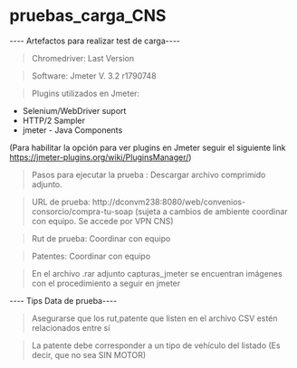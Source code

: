 # pruebas_carga_CNS
 ---- Artefactos para realizar test de carga----
 
 > Chromedriver: Last Version 
 
 > Software: Jmeter V. 3.2 r1790748
 
 > Plugins utilizados en Jmeter: 
 
 
 
   - Selenium/WebDriver suport
   - HTTP/2 Sampler
   - jmeter - Java Components
   
   (Para habilitar la opción para ver plugins en Jmeter seguir el siguiente link https://jmeter-plugins.org/wiki/PluginsManager/)
 
 > Pasos para ejecutar la prueba : Descargar archivo comprimido adjunto.
 
 > URL de prueba: http://dconvm238:8080/web/convenios-consorcio/compra-tu-soap (sujeta a cambios de ambiente coordinar con equipo. Se accede por VPN CNS)
 
 > Rut de prueba: Coordinar con equipo
 
 > Patentes: Coordinar con equipo
 
 > En el archivo .rar adjunto capturas_jmeter se encuentran imágenes con el procedimiento a seguir en jmeter
 
 
 ---- Tips Data de prueba----
 
 > Asegurarse que los rut,patente que listen en el archivo CSV estén relacionados entre sí
 
 > La patente debe corresponder a un tipo de vehículo del listado (Es decir, que no sea SIN MOTOR)
 
                    
